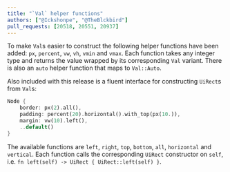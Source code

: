 ```yaml
---
title: "`Val` helper functions"
authors: ["@Ickshonpe", "@TheBlckbird"]
pull_requests: [20518, 20551, 20937]
---
```


To make `Val`s easier to construct the following helper functions have been added: `px`, `percent`, `vw`, `vh`, `vmin` and `vmax`. Each function takes any integer type and returns the value wrapped by its corresponding `Val` variant. There is also an `auto` helper function that maps to `Val::Auto`.

Also included with this release is a fluent interface for constructing `UiRect`s from `Val`s:
```rust
Node {
    border: px(2).all(), 
    padding: percent(20).horizontal().with_top(px(10.)),
    margin: vw(10).left(),
    ..default()
}
```
The available functions are `left`, `right`, `top`, `bottom`, `all`, `horizontal` and `vertical`.
Each function calls the corresponding `UiRect` constructor on `self`, i.e. `fn left(self) -> UiRect { UiRect::left(self) }`.
